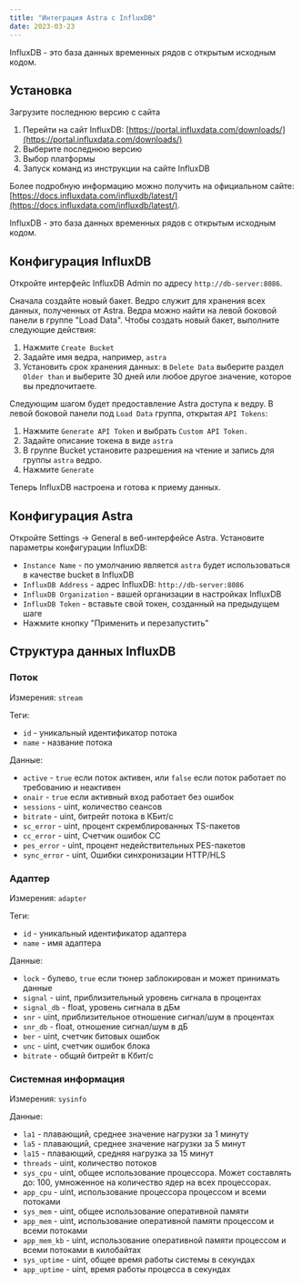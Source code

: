 ```yaml
---
title: "Интеграция Astra с InfluxDB"
date: 2023-03-23
---
```


InfluxDB - это база данных временных рядов с открытым исходным кодом.

## Установка[](https://help.cesbo.com/astra/monitoring/export/influxdb#install)

Загрузите последнюю версию с сайта

1. Перейти на сайт InfluxDB: [https://portal.influxdata.com/downloads/](https://portal.influxdata.com/downloads/)
2. Выберите последнюю версию
3. Выбор платформы
4. Запуск команд из инструкции на сайте InfluxDB

Более подробную информацию можно получить на официальном сайте: [https://docs.influxdata.com/influxdb/latest/](https://docs.influxdata.com/influxdb/latest/).

InfluxDB - это база данных временных рядов с открытым исходным кодом.

## Конфигурация InfluxDB[](https://help.cesbo.com/astra/monitoring/export/influxdb#influxdb-configuration)

Откройте интерфейс InfluxDB Admin по адресу `http://db-server:8086`.

Сначала создайте новый бакет. Ведро служит для хранения всех данных, полученных от Astra. Ведра можно найти на левой боковой панели в группе "Load Data". Чтобы создать новый бакет, выполните следующие действия:

1. Нажмите `Create Bucket`
2. Задайте имя ведра, например, `astra`
3. Установить срок хранения данных: в `Delete Data` выберите раздел `Older than` и выберите 30 дней или любое другое значение, которое вы предпочитаете.

Следующим шагом будет предоставление Astra доступа к ведру. В левой боковой панели под `Load Data` группа, открытая `API Tokens`:

1. Нажмите `Generate API Token` и выбрать `Custom API Token.`
2. Задайте описание токена в виде `astra`
3. В группе Bucket установите разрешения на чтение и запись для группы `astra` ведро.
4. Нажмите `Generate`

Теперь InfluxDB настроена и готова к приему данных.

## Конфигурация Astra[](https://help.cesbo.com/astra/monitoring/export/influxdb#astra-configuration)

Откройте Settings -> General в веб-интерфейсе Astra. Установите параметры конфигурации InfluxDB:

- `Instance Name` - по умолчанию является `astra` будет использоваться в качестве bucket в InfluxDB
- `InfluxDB Address` - адрес InfluxDB: `http://db-server:8086`
- `InfluxDB Organization` - вашей организации в настройках InfluxDB
- `InfluxDB Token` - вставьте свой токен, созданный на предыдущем шаге
- Нажмите кнопку "Применить и перезапустить"

## Структура данных InfluxDB[](https://help.cesbo.com/astra/monitoring/export/influxdb#influxdb-data-structure)

### Поток

Измерения: `stream`

Теги:

- `id` - уникальный идентификатор потока
- `name` - название потока

Данные:

- `active` - `true` если поток активен, или `false` если поток работает по требованию и неактивен
- `onair` - `true` если активный вход работает без ошибок
- `sessions` - uint, количество сеансов
- `bitrate` - uint, битрейт потока в КБит/с
- `sc_error` - uint, процент скремблированных TS-пакетов
- `cc_error` - uint, Счетчик ошибок CC
- `pes_error` - uint, процент недействительных PES-пакетов
- `sync_error` - uint, Ошибки синхронизации HTTP/HLS

### Адаптер

Измерения: `adapter`

Теги:

- `id` - уникальный идентификатор адаптера
- `name` - имя адаптера

Данные:

- `lock` - булево, `true` если тюнер заблокирован и может принимать данные
- `signal` - uint, приблизительный уровень сигнала в процентах
- `signal_db` - float, уровень сигнала в дБм
- `snr` - uint, приблизительное отношение сигнал/шум в процентах
- `snr_db` - float, отношение сигнал/шум в дБ
- `ber` - uint, счетчик битовых ошибок
- `unc` - uint, счетчик ошибок блока
- `bitrate` - общий битрейт в Кбит/с

### Системная информация

Измерения: `sysinfo`

Данные:

- `la1` - плавающий, среднее значение нагрузки за 1 минуту
- `la5` - плавающий, среднее значение нагрузки за 5 минут
- `la15` - плавающий, средняя нагрузка за 15 минут
- `threads` - uint, количество потоков
- `sys_cpu` - uint, общее использование процессора. Может составлять до: 100, умноженное на количество ядер на всех процессорах.
- `app_cpu` - uint, использование процессора процессом и всеми потоками
- `sys_mem` - uint, общее использование оперативной памяти
- `app_mem` - uint, использование оперативной памяти процессом и всеми потоками
- `app_mem_kb` - uint, использование оперативной памяти процессом и всеми потоками в килобайтах
- `sys_uptime` - uint, общее время работы системы в секундах
- `app_uptime` - uint, время работы процесса в секундах
